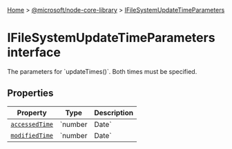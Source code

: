 [Home](./index) &gt; [@microsoft/node-core-library](./node-core-library.md) &gt; [IFileSystemUpdateTimeParameters](./node-core-library.ifilesystemupdatetimeparameters.md)

# IFileSystemUpdateTimeParameters interface

The parameters for \`updateTimes()\`. Both times must be specified.

## Properties

|  Property | Type | Description |
|  --- | --- | --- |
|  [`accessedTime`](./node-core-library.ifilesystemupdatetimeparameters.accessedtime.md) | `number | Date` | The POSIX epoch time or Date when this was last accessed. |
|  [`modifiedTime`](./node-core-library.ifilesystemupdatetimeparameters.modifiedtime.md) | `number | Date` | The POSIX epoch time or Date when this was last modified |

